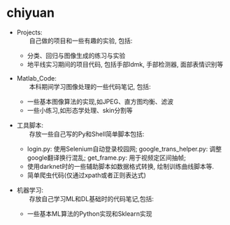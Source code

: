 # chiyuan
* Projects:   
&emsp;&emsp;自己做的项目和一些有趣的实验, 包括:
    * 分类、回归与图像生成的练习与实验
    * 地平线实习期间的项目代码, 包括手部ldmk, 手部检测器, 面部表情识别等

* Matlab_Code:   
&emsp;&emsp;本科期间学习图像处理的一些代码笔记, 包括:
    * 一些基本图像算法的实现,如JPEG、直方图均衡、滤波
    * 一些小练习,如形态学处理、skin分割等

* 工具脚本:   
&emsp;&emsp;存放一些自己写的Py和Shell简单脚本包括:
    * login.py: 使用Selenium自动登录校园网; google_trans_helper.py: 调整google翻译换行混乱; get_frame.py: 用于视频定区间抽帧;
    * 使用darknet时的一些辅助脚本如数据格式转换, 绘制训练曲线脚本等.
    * 简单爬虫代码(仅通过xpath或者正则表达式)

* 机器学习:   
&emsp;&emsp;存放自己学习ML和DL基础时的代码笔记,包括:
    * 一些基本ML算法的Python实现和Sklearn实现
